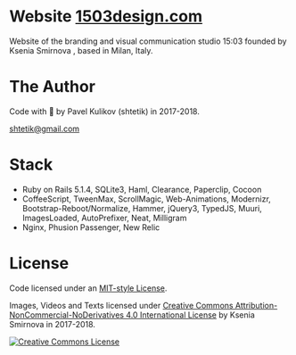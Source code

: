 # Website [1503design.com](https://1503design.com/)
Website of the branding and visual communication studio 15:03 founded by Ksenia Smirnova , based in Milan, Italy.

# The Author
Code with 🍺 by Pavel Kulikov (shtetik) in 2017-2018.

<shtetik@gmail.com>

# Stack
* Ruby on Rails 5.1.4, SQLite3, Haml, Clearance, Paperclip, Cocoon
* CoffeeScript, TweenMax, ScrollMagic, Web-Animations, Modernizr, Bootstrap-Reboot/Normalize, Hammer, jQuery3, TypedJS, Muuri, ImagesLoaded, AutoPrefixer, Neat, Milligram
* Nginx, Phusion Passenger, New Relic

# License
Code licensed under an [MIT-style License](https://github.com/shtetik/1503design.com/blob/master/LICENSE).

Images, Videos and Texts licensed under [Creative Commons Attribution-NonCommercial-NoDerivatives 4.0 International License](https://creativecommons.org/licenses/by-nc-nd/4.0/) by Ksenia Smirnova in 2017-2018.

<a rel="license" href="http://creativecommons.org/licenses/by-nc-nd/4.0/"><img alt="Creative Commons License" style="border-width:0" src="https://i.creativecommons.org/l/by-nc-nd/4.0/88x31.png"/></a>
